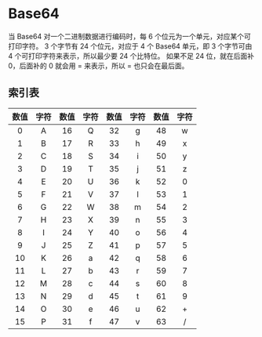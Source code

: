 # Base64

当 Base64 对一个二进制数据进行编码时，每 6 个位元为一个单元，对应某个可打印字符。
3 个字节有 24 个位元，对应于 4 个 Base64 单元，即 3 个字节可由 4 个可打印字符来表示，所以最少要 24 个比特位。
如果不足 24 位，就在后面补 0，后面补的 0 就会用 = 来表示，所以 = 也只会在最后面。

## 索引表

| 数值 | 字符 | 数值 | 字符 | 数值 | 字符 | 数值 | 字符 |
| :--: | :--: | :--: | :--: | :--: | :--: | :--: | :--: |
| 0    | A    | 16   | Q    | 32   | g    | 48   | w    |
| 1    | B    | 17   | R    | 33   | h    | 49   | x    |
| 2    | C    | 18   | S    | 34   | i    | 50   | y    |
| 3    | D    | 19   | T    | 35   | j    | 51   | z    |
| 4    | E    | 20   | U    | 36   | k    | 52   | 0    |
| 5    | F    | 21   | V    | 37   | l    | 53   | 1    |
| 6    | G    | 22   | W    | 38   | m    | 54   | 2    |
| 7    | H    | 23   | X    | 39   | n    | 55   | 3    |
| 8    | I    | 24   | Y    | 40   | o    | 56   | 4    |
| 9    | J    | 25   | Z    | 41   | p    | 57   | 5    |
| 10   | K    | 26   | a    | 42   | q    | 58   | 6    |
| 11   | L    | 27   | b    | 43   | r    | 59   | 7    |
| 12   | M    | 28   | c    | 44   | s    | 60   | 8    |
| 13   | N    | 29   | d    | 45   | t    | 61   | 9    |
| 14   | O    | 30   | e    | 46   | u    | 62   | +    |
| 15   | P    | 31   | f    | 47   | v    | 63   | /    |
